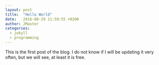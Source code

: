 ```yaml
---
layout: post
title:  "Hello World"
date:   2016-08-29 11:59:55 +0200
author: JMaster
categories:
  - jekyll
  - programming
---
```


This is the first post of the blog.  I do not know if I will be updating it
very often, but we will see, at least it is free.

